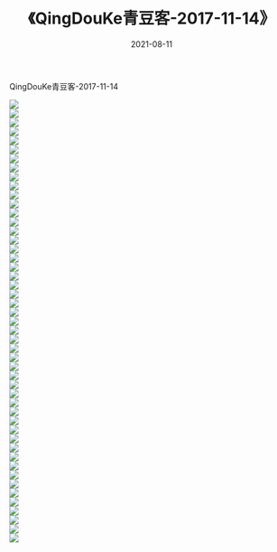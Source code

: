 ﻿---
layout: post
title:  《QingDouKe青豆客-2017-11-14》
date:   2021-08-11
img: http://img.660000.xyz/Sharelink/网络美图/2021/QingDouKe青豆客-2017-11-14/000.jpg
categories: [美女, 清纯, 唯美]
---

QingDouKe青豆客-2017-11-14

  ![](http://img.660000.xyz/Sharelink/网络美图/2021/QingDouKe青豆客-2017-11-14/001.jpg) <br> ![](http://img.660000.xyz/Sharelink/网络美图/2021/QingDouKe青豆客-2017-11-14/002.jpg) <br> ![](http://img.660000.xyz/Sharelink/网络美图/2021/QingDouKe青豆客-2017-11-14/003.jpg) <br> ![](http://img.660000.xyz/Sharelink/网络美图/2021/QingDouKe青豆客-2017-11-14/004.jpg) <br> ![](http://img.660000.xyz/Sharelink/网络美图/2021/QingDouKe青豆客-2017-11-14/005.jpg) <br> ![](http://img.660000.xyz/Sharelink/网络美图/2021/QingDouKe青豆客-2017-11-14/006.jpg) <br> ![](http://img.660000.xyz/Sharelink/网络美图/2021/QingDouKe青豆客-2017-11-14/007.jpg) <br> ![](http://img.660000.xyz/Sharelink/网络美图/2021/QingDouKe青豆客-2017-11-14/008.jpg) <br> ![](http://img.660000.xyz/Sharelink/网络美图/2021/QingDouKe青豆客-2017-11-14/009.jpg) <br> ![](http://img.660000.xyz/Sharelink/网络美图/2021/QingDouKe青豆客-2017-11-14/010.jpg) <br> ![](http://img.660000.xyz/Sharelink/网络美图/2021/QingDouKe青豆客-2017-11-14/011.jpg) <br> ![](http://img.660000.xyz/Sharelink/网络美图/2021/QingDouKe青豆客-2017-11-14/012.jpg) <br> ![](http://img.660000.xyz/Sharelink/网络美图/2021/QingDouKe青豆客-2017-11-14/013.jpg) <br> ![](http://img.660000.xyz/Sharelink/网络美图/2021/QingDouKe青豆客-2017-11-14/014.jpg) <br> ![](http://img.660000.xyz/Sharelink/网络美图/2021/QingDouKe青豆客-2017-11-14/015.jpg) <br> ![](http://img.660000.xyz/Sharelink/网络美图/2021/QingDouKe青豆客-2017-11-14/016.jpg) <br> ![](http://img.660000.xyz/Sharelink/网络美图/2021/QingDouKe青豆客-2017-11-14/017.jpg) <br> ![](http://img.660000.xyz/Sharelink/网络美图/2021/QingDouKe青豆客-2017-11-14/018.jpg) <br> ![](http://img.660000.xyz/Sharelink/网络美图/2021/QingDouKe青豆客-2017-11-14/019.jpg) <br> ![](http://img.660000.xyz/Sharelink/网络美图/2021/QingDouKe青豆客-2017-11-14/020.jpg) <br> ![](http://img.660000.xyz/Sharelink/网络美图/2021/QingDouKe青豆客-2017-11-14/021.jpg) <br> ![](http://img.660000.xyz/Sharelink/网络美图/2021/QingDouKe青豆客-2017-11-14/022.jpg) <br> ![](http://img.660000.xyz/Sharelink/网络美图/2021/QingDouKe青豆客-2017-11-14/023.jpg) <br> ![](http://img.660000.xyz/Sharelink/网络美图/2021/QingDouKe青豆客-2017-11-14/024.jpg) <br> ![](http://img.660000.xyz/Sharelink/网络美图/2021/QingDouKe青豆客-2017-11-14/025.jpg) <br> ![](http://img.660000.xyz/Sharelink/网络美图/2021/QingDouKe青豆客-2017-11-14/026.jpg) <br> ![](http://img.660000.xyz/Sharelink/网络美图/2021/QingDouKe青豆客-2017-11-14/027.jpg) <br> ![](http://img.660000.xyz/Sharelink/网络美图/2021/QingDouKe青豆客-2017-11-14/028.jpg) <br> ![](http://img.660000.xyz/Sharelink/网络美图/2021/QingDouKe青豆客-2017-11-14/029.jpg) <br> ![](http://img.660000.xyz/Sharelink/网络美图/2021/QingDouKe青豆客-2017-11-14/030.jpg) <br> ![](http://img.660000.xyz/Sharelink/网络美图/2021/QingDouKe青豆客-2017-11-14/031.jpg) <br> ![](http://img.660000.xyz/Sharelink/网络美图/2021/QingDouKe青豆客-2017-11-14/032.jpg) <br> ![](http://img.660000.xyz/Sharelink/网络美图/2021/QingDouKe青豆客-2017-11-14/033.jpg) <br> ![](http://img.660000.xyz/Sharelink/网络美图/2021/QingDouKe青豆客-2017-11-14/034.jpg) <br> ![](http://img.660000.xyz/Sharelink/网络美图/2021/QingDouKe青豆客-2017-11-14/035.jpg) <br> ![](http://img.660000.xyz/Sharelink/网络美图/2021/QingDouKe青豆客-2017-11-14/036.jpg) <br> ![](http://img.660000.xyz/Sharelink/网络美图/2021/QingDouKe青豆客-2017-11-14/037.jpg) <br> ![](http://img.660000.xyz/Sharelink/网络美图/2021/QingDouKe青豆客-2017-11-14/038.jpg) <br> ![](http://img.660000.xyz/Sharelink/网络美图/2021/QingDouKe青豆客-2017-11-14/039.jpg) <br> ![](http://img.660000.xyz/Sharelink/网络美图/2021/QingDouKe青豆客-2017-11-14/040.jpg) <br> ![](http://img.660000.xyz/Sharelink/网络美图/2021/QingDouKe青豆客-2017-11-14/041.jpg) <br> ![](http://img.660000.xyz/Sharelink/网络美图/2021/QingDouKe青豆客-2017-11-14/042.jpg) <br> ![](http://img.660000.xyz/Sharelink/网络美图/2021/QingDouKe青豆客-2017-11-14/043.jpg) <br> ![](http://img.660000.xyz/Sharelink/网络美图/2021/QingDouKe青豆客-2017-11-14/044.jpg) <br> ![](http://img.660000.xyz/Sharelink/网络美图/2021/QingDouKe青豆客-2017-11-14/045.jpg) <br> ![](http://img.660000.xyz/Sharelink/网络美图/2021/QingDouKe青豆客-2017-11-14/046.jpg) <br> ![](http://img.660000.xyz/Sharelink/网络美图/2021/QingDouKe青豆客-2017-11-14/047.jpg) <br> ![](http://img.660000.xyz/Sharelink/网络美图/2021/QingDouKe青豆客-2017-11-14/048.jpg) <br> ![](http://img.660000.xyz/Sharelink/网络美图/2021/QingDouKe青豆客-2017-11-14/049.jpg) <br>